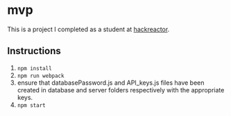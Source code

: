 # mvp
This is a project I completed as a student at [hackreactor](http://hackreactor.com).

## Instructions

1. `npm install`
2. `npm run webpack`
3. ensure that databasePassword.js and API_keys.js files have been created in database and server folders respectively with the appropriate keys.
3. `npm start`
